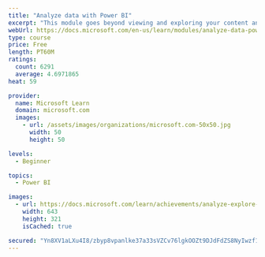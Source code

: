 ```yaml
---
title: "Analyze data with Power BI"
excerpt: "This module goes beyond viewing and exploring your content and explains how to interact with it by working with reports and dashboards to uncover and share new business insights."
webUrl: https://docs.microsoft.com/en-us/learn/modules/analyze-data-power-bi/
type: course
price: Free
length: PT60M
ratings:
  count: 6291
  average: 4.6971865
heat: 59

provider:
  name: Microsoft Learn
  domain: microsoft.com
  images:
    - url: /assets/images/organizations/microsoft.com-50x50.jpg
      width: 50
      height: 50

levels:
  - Beginner

topics:
  - Power BI

images:
  - url: https://docs.microsoft.com/learn/achievements/analyze-explore-data-power-bi-social.png
    width: 643
    height: 321
    isCached: true

secured: "Yn8XV1aLXu4I8/zbyp8vpanlke37a33sVZCv76lgkOOZt9DJdFdZS8NyIwzf1+Mb1+T7Wv7EB1w7xdfRSqa+Yc4j3fYwqpyZIIPPa3W1FKb/smUpzDaVjIhPkLXsSuORIxV04PLq3CFuBotqv79CiZhnte2EUob1whmeLBbqQD4SzEEbl/QquT85SUDvf6xlfs8LZ6dhOcQJSnqrdkMUlbDovIlrqIPvSppQvZBaebThFz8p1x4s84v/YIb6RbpUP4y2Z2i/4BtodFsWxk6GZWriwjunoRJouo7TYGmPdpDo+yrViSnZyApBH9FfSRSDui2WBUyJVrsuR/Io6X703Y5MHrLWX0GOx4pb1hIwUFgCf+vtKTul2vrScX8JrKKxsfJCmYV11FFXWowhNXiGahykOK9D32b/+EpNeM4SGog=;sgxWubYVY/yD6OtAa0wcOA=="
---
```


